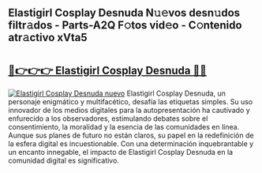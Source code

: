 ## Elastigirl Cosplay Desnuda N𝚞𝚎vos desn𝚞dos filtr𝚊dos - Parts-A2Q F𝚘tos vid𝚎o - C𝚘ntenido atr𝚊ctivo xVta5

# <h2><a href="http://mbadplm.tromn.icu/?c=Elastigirl+Cosplay+Desnuda">🔗👉👉👉 Elastigirl Cosplay Desnuda 🔗🔗</a></h2>

[![Elastigirl Cosplay Desnuda nuevo](https://i.imgur.com/pEAQMta.gif)](http://mbadplm.tromn.icu/?c=Elastigirl+Cosplay+Desnuda)
Elastigirl Cosplay Desnuda, un personaje enigmático y multifacético, desafía las etiquetas simples. Su uso innovador de los medios digitales para la autopresentación ha cautivado y enfurecido a los observadores, estimulando debates sobre el consentimiento, la moralidad y la esencia de las comunidades en línea. Aunque sus planes de futuro no están claros, su papel en la redefinición de la esfera digital es incuestionable. Con una determinación inquebrantable y un encanto innegable, el impacto de Elastigirl Cosplay Desnuda en la comunidad digital es significativo.
